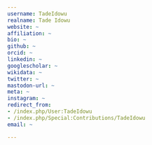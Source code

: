 ```yaml
---
username: TadeIdowu
realname: Tade Idowu
website: ~
affiliation: ~
bio: ~
github: ~
orcid: ~
linkedin: ~
googlescholar: ~
wikidata: ~
twitter: ~
mastodon-url: ~
meta: ~
instagram: ~
redirect_from:
- /index.php/User:TadeIdowu
- /index.php/Special:Contributions/TadeIdowu
email: ~

---
```

